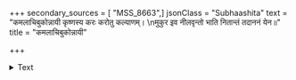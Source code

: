 +++
secondary_sources = [ "MSS_8663",]
jsonClass = "Subhaashita"
text = "कमलाचिबुकोन्नायी कृष्णस्य करः करोतु कल्याणम्।  \nमुकुर इव नीलवृन्तो भाति नितान्तं तदाननं येन॥"
title = "कमलाचिबुकोन्नायी"

+++

<details><summary>Text</summary>

कमलाचिबुकोन्नायी कृष्णस्य करः करोतु कल्याणम्।  
मुकुर इव नीलवृन्तो भाति नितान्तं तदाननं येन॥
</details>
